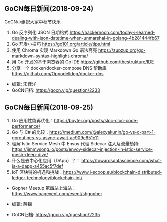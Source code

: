 ## GoCN每日新闻(2018-09-24) 

GoCN小组祝大家中秋节快乐

1. Go 反序列化 JSON 日期格式 https://hackernoon.com/today-i-learned-dealing-with-json-datetime-when-unmarshal-in-golang-4b281444fb67
2. Go 开发小技巧 https://go101.org/article/tips.html
3. 使用 Chroma 实现 Markdown Go 语法高亮 https://zupzup.org/go-markdown-syntax-highlight-chroma/
4. 用 Go 开发的基于浏览器的 Go IDE https://github.com/thestrukture/IDE
5. 分享一个 docker/docker-compose DNS 帮助库 https://github.com/Oppodelldog/docker-dns

* 编辑: 宋佳洋
* GoCN归档: https://gocn.vip/question/2233

## GoCN每日新闻(2018-09-25)

1. Go 应用性能再优化：https://boyter.org/posts/sloc-cloc-code-performance/
2. Go 与 C# 的比较：https://medium.com/@alexyakunin/go-vs-c-part-1-goroutines-vs-async-await-ac909c651c11
3. 理解 Istio Service Mesh 中 Envoy 代理 Sidecar 注入及流量劫持: https://jimmysong.io/posts/envoy-sidecar-injection-in-istio-service-mesh-deep-dive/
4. 什么是去中心化应用（DApp）？： https://towardsdatascience.com/what-is-a-dapp-a455ac5f7def
5. IoT 区块链的机遇和挑战：https://www.i-scoop.eu/blockchain-distributed-ledger-technology/blockchain-iot/


* Gopher Meetup 第四站上海站：  https://www.bagevent.com/event/shgopher

* 编辑: 薛锦
* GoCN归档:  https://gocn.vip/question/2235